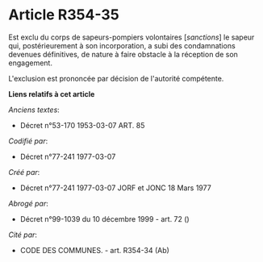 # Article R354-35

Est exclu du corps de sapeurs-pompiers volontaires [*sanctions*] le sapeur qui, postérieurement à son incorporation, a subi
des condamnations devenues définitives, de nature à faire obstacle à la réception de son engagement.

L'exclusion est prononcée par décision de l'autorité compétente.

**Liens relatifs à cet article**

_Anciens textes_:

  - Décret n°53-170 1953-03-07 ART. 85

_Codifié par_:

  - Décret n°77-241 1977-03-07

_Créé par_:

  - Décret n°77-241 1977-03-07 JORF et JONC 18 Mars 1977

_Abrogé par_:

  - Décret n°99-1039 du 10 décembre 1999 - art. 72 ()

_Cité par_:

  - CODE DES COMMUNES. - art. R354-34 (Ab)
